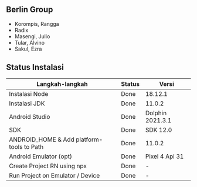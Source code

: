 ## Berlin Group

- Korompis, Rangga
- Radix
- Masengi, Julio
- Tular, Alvino
- Sakul, Ezra

## Status Instalasi

| Langkah-langkah                           | Status | Versi            |
| ----------------------------------------- | ------ | ---------------- |
| Instalasi Node                            | Done   | 18.12.1          |
| Instalasi JDK                             | Done   | 11.0.2           |
| Android Studio                            | Done   | Dolphin 2021.3.1 |
| SDK                                       | Done   | SDK 12.0         |
| ANDROID_HOME & Add platform-tools to Path | Done   | 11.0.2           |
| Android Emulator (opt)                    | Done   | Pixel 4 Api 31   |
| Create Project RN using npx               | Done   | -                |
| Run Project on Emulator / Device          | Done   | -                |
